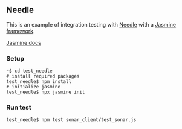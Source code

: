## Needle

This is an example of integration testing with [Needle](https://github.com/tomas/needle) with a [Jasmine framework](https://github.com/jasmine/jasmine).

[Jasmine docs](https://jasmine.github.io/)

### Setup

```shell
~$ cd test_needle
# install required packages
test_needle$ npm install
# initialize jasmine
test_needle$ npx jasmine init
```

### Run test

```shell
test_needle$ npm test sonar_client/test_sonar.js
```